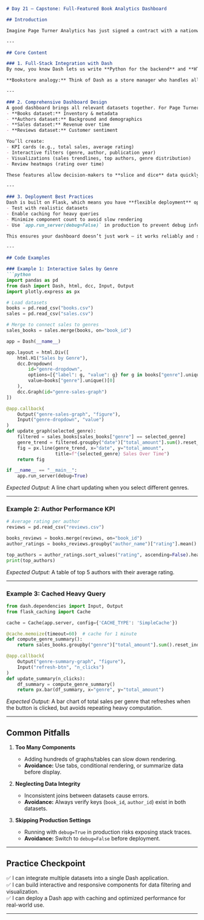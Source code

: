 ```markdown
# Day 21 – Capstone: Full-Featured Book Analytics Dashboard

## Introduction

Imagine Page Turner Analytics has just signed a contract with a nationwide bookstore chain. They need a **full-featured analytics dashboard** to monitor inventory, sales trends, author performance, and customer feedback — and they need it ready by next week. Over the past 20 days, you’ve mastered responsive layouts, integrated `pandas` in callbacks, optimized performance, and deployed apps. Today, you’ll bring it all together into a **production-ready dashboard** that blends the frontend power of Dash with Python’s data manipulation capabilities.

---

## Core Content

### 1. Full-Stack Integration with Dash
By now, you know Dash lets us write **Python for the backend** and **HTML/CSS/JS-like components** for the frontend — all without manually wiring API endpoints or managing JSON communication. The Plotly integration means your book sales graphs are interactive by default, using modern web technologies under the hood. This “hidden complexity” keeps you focused on **storytelling with data**, not boilerplate.

**Bookstore analogy:** Think of Dash as a store manager who handles all the behind-the-scenes deliveries, restocking, and stock checks — you just tell them what to show customers, and they make it happen.

---

### 2. Comprehensive Dashboard Design
A good dashboard brings all relevant datasets together. For Page Turner, that means:
- **Books dataset:** Inventory & metadata
- **Authors dataset:** Background and demographics
- **Sales dataset:** Revenue over time
- **Reviews dataset:** Customer sentiment

You’ll create:
- KPI cards (e.g., total sales, average rating)
- Interactive filters (genre, author, publication year)
- Visualizations (sales trendlines, top authors, genre distribution)
- Review heatmaps (rating over time)

These features allow decision-makers to **slice and dice** data quickly, spotting trends like “romance novels surged in Q2” or “average ratings dipped after a price hike.”

---

### 3. Deployment Best Practices
Dash is built on Flask, which means you have **flexible deployment** options: from Heroku’s managed hosting to self-hosting on-premises. Before pushing live:
- Test with realistic datasets
- Enable caching for heavy queries
- Minimize component count to avoid slow rendering
- Use `app.run_server(debug=False)` in production to prevent debug info exposure

This ensures your dashboard doesn’t just work — it works reliably and securely.

---

## Code Examples

### Example 1: Interactive Sales by Genre
```python
import pandas as pd
from dash import Dash, html, dcc, Input, Output
import plotly.express as px

# Load datasets
books = pd.read_csv("books.csv")
sales = pd.read_csv("sales.csv")

# Merge to connect sales to genres
sales_books = sales.merge(books, on="book_id")

app = Dash(__name__)

app.layout = html.Div([
    html.H1("Sales by Genre"),
    dcc.Dropdown(
        id="genre-dropdown",
        options=[{"label": g, "value": g} for g in books["genre"].unique()],
        value=books["genre"].unique()[0]
    ),
    dcc.Graph(id="genre-sales-graph")
])

@app.callback(
    Output("genre-sales-graph", "figure"),
    Input("genre-dropdown", "value")
)
def update_graph(selected_genre):
    filtered = sales_books[sales_books["genre"] == selected_genre]
    genre_trend = filtered.groupby("date")["total_amount"].sum().reset_index()
    fig = px.line(genre_trend, x="date", y="total_amount",
                  title=f"{selected_genre} Sales Over Time")
    return fig

if __name__ == "__main__":
    app.run_server(debug=True)
```
*Expected Output:* A line chart updating when you select different genres.

---

### Example 2: Author Performance KPI
```python
# Average rating per author
reviews = pd.read_csv("reviews.csv")

books_reviews = books.merge(reviews, on="book_id")
author_ratings = books_reviews.groupby("author_name")["rating"].mean().reset_index()

top_authors = author_ratings.sort_values("rating", ascending=False).head(5)
print(top_authors)
```
*Expected Output:* A table of top 5 authors with their average rating.

---

### Example 3: Cached Heavy Query
```python
from dash.dependencies import Input, Output
from flask_caching import Cache

cache = Cache(app.server, config={'CACHE_TYPE': 'SimpleCache'})

@cache.memoize(timeout=60)  # cache for 1 minute
def compute_genre_summary():
    return sales_books.groupby("genre")["total_amount"].sum().reset_index()

@app.callback(
    Output("genre-summary-graph", "figure"),
    Input("refresh-btn", "n_clicks")
)
def update_summary(n_clicks):
    df_summary = compute_genre_summary()
    return px.bar(df_summary, x="genre", y="total_amount")
```
*Expected Output:* A bar chart of total sales per genre that refreshes when the button is clicked, but avoids repeating heavy computation.

---

## Common Pitfalls

1. **Too Many Components**
   - Adding hundreds of graphs/tables can slow down rendering.
   - **Avoidance:** Use tabs, conditional rendering, or summarize data before display.

2. **Neglecting Data Integrity**
   - Inconsistent joins between datasets cause errors.
   - **Avoidance:** Always verify keys (`book_id`, `author_id`) exist in both datasets.

3. **Skipping Production Settings**
   - Running with `debug=True` in production risks exposing stack traces.
   - **Avoidance:** Switch to `debug=False` before deployment.

---

## Practice Checkpoint

✅ I can integrate multiple datasets into a single Dash application.  
✅ I can build interactive and responsive components for data filtering and visualization.  
✅ I can deploy a Dash app with caching and optimized performance for real-world use.

---
```